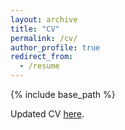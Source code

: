 ```yaml
---
layout: archive
title: "CV"
permalink: /cv/
author_profile: true
redirect_from:
  - /resume
---
```


{% include base_path %}

Updated CV [here](https://kibaraki.github.io/files/Academic_CV%20(9).pdf).

<object data="https://kibaraki.github.io/files/Academic_CV%20(9).pdf" width="1000" height="1000" type='application/pdf'></object>

